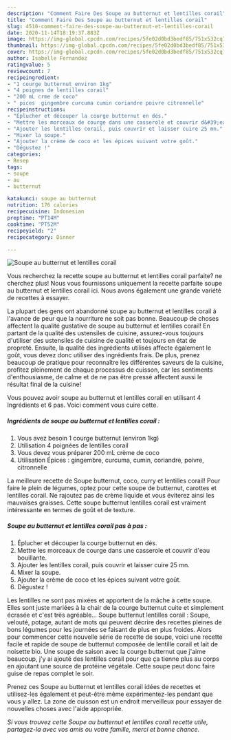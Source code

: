 ```yaml
---
description: "Comment Faire Des Soupe au butternut et lentilles corail"
title: "Comment Faire Des Soupe au butternut et lentilles corail"
slug: 4510-comment-faire-des-soupe-au-butternut-et-lentilles-corail
date: 2020-11-14T18:19:37.883Z
image: https://img-global.cpcdn.com/recipes/5fe02d0bd3bedf85/751x532cq70/soupe-au-butternut-et-lentilles-corail-photo-principale-de-la-recette.jpg
thumbnail: https://img-global.cpcdn.com/recipes/5fe02d0bd3bedf85/751x532cq70/soupe-au-butternut-et-lentilles-corail-photo-principale-de-la-recette.jpg
cover: https://img-global.cpcdn.com/recipes/5fe02d0bd3bedf85/751x532cq70/soupe-au-butternut-et-lentilles-corail-photo-principale-de-la-recette.jpg
author: Isabelle Fernandez
ratingvalue: 5
reviewcount: 7
recipeingredient:
- "1 courge butternut environ 1kg"
- "4 poignes de lentilles corail"
- "200 mL crme de coco"
- " pices  gingembre curcuma cumin coriandre poivre citronnelle"
recipeinstructions:
- "Éplucher et découper la courge butternut en dés."
- "Mettre les morceaux de courge dans une casserole et couvrir d&#39;eau bouillante."
- "Ajouter les lentilles corail, puis couvrir et laisser cuire 25 mn."
- "Mixer la soupe."
- "Ajouter la crème de coco et les épices suivant votre goût."
- "Dégustez !"
categories:
- Resep
tags:
- soupe
- au
- butternut

katakunci: soupe au butternut 
nutrition: 176 calories
recipecuisine: Indonesian
preptime: "PT14M"
cooktime: "PT52M"
recipeyield: "2"
recipecategory: Dinner

---
```



![Soupe au butternut et lentilles corail](https://img-global.cpcdn.com/recipes/5fe02d0bd3bedf85/751x532cq70/soupe-au-butternut-et-lentilles-corail-photo-principale-de-la-recette.jpg)

Vous recherchez la recette soupe au butternut et lentilles corail parfaite? ne cherchez plus! Nous vous fournissons uniquement la recette parfaite soupe au butternut et lentilles corail ici. Nous avons également une grande variété de recettes à essayer.

La plupart des gens ont abandonné soupe au butternut et lentilles corail à l'avance de peur que la nourriture ne soit pas bonne. Beaucoup de choses affectent la qualité gustative de soupe au butternut et lentilles corail! En partant de la qualité des ustensiles de cuisine, assurez-vous toujours d'utiliser des ustensiles de cuisine de qualité et toujours en état de propreté. Ensuite, la qualité des ingrédients utilisés affecte également le goût, vous devez donc utiliser des ingrédients frais. De plus, prenez beaucoup de pratique pour reconnaître les différentes saveurs de la cuisine, profitez pleinement de chaque processus de cuisson, car les sentiments d'enthousiasme, de calme et de ne pas être pressé affectent aussi le résultat final de la cuisine!

<!--inarticleads1-->

Vous pouvez avoir soupe au butternut et lentilles corail en utilisant 4 Ingrédients et 6 pas. Voici comment vous cuire cette.

##### Ingrédients de soupe au butternut et lentilles corail :

1. Vous avez besoin 1 courge butternut (environ 1kg)
1. Utilisation 4 poignées de lentilles corail
1. Vous devez vous préparer 200 mL crème de coco
1. Utilisation  Épices : gingembre, curcuma, cumin, coriandre, poivre, citronnelle


La meilleure recette de Soupe butternut, coco, curry et lentilles corail! Pour faire le plein de légumes, optez pour cette soupe de butternut, carottes et lentilles corail. Ne rajoutez pas de crème liquide et vous éviterez ainsi les mauvaises graisses. Cette soupe butternut lentilles corail est vraiment intéressante en termes de goût et de texture. 

<!--inarticleads2-->

##### Soupe au butternut et lentilles corail pas à pas :

1. Éplucher et découper la courge butternut en dés.
1. Mettre les morceaux de courge dans une casserole et couvrir d&#39;eau bouillante.
1. Ajouter les lentilles corail, puis couvrir et laisser cuire 25 mn.
1. Mixer la soupe.
1. Ajouter la crème de coco et les épices suivant votre goût.
1. Dégustez !


Les lentilles ne sont pas mixées et apportent de la mâche à cette soupe. Elles sont juste mariées à la chair de la courge butternut cuite et simplement écrasée et c&#39;est très agréable… Soupe butternut lentilles corail : Soupe, velouté, potage, autant de mots qui peuvent décrire des recettes pleines de bons légumes pour les journées se faisant de plus en plus froides. Alors pour commencer cette nouvelle série de recette de soupe, voici une recette facile et rapide de soupe de butternut composée de lentille corail et lait de noisette bio. Une soupe de saison avec la courge butternut que j&#39;aime beaucoup, j&#39;y ai ajouté des lentilles corail pour que ça tienne plus au corps en ajoutant une source de protéine végétale. Cette soupe peut donc faire guise de repas complet le soir. 

<!--inarticleads1-->

<p>
Prenez ces Soupe au butternut et lentilles corail idées de recettes et utilisez-les également et peut-être même expérimentez-les pendant que vous y allez. La zone de cuisson est un endroit merveilleux pour essayer de nouvelles choses avec l'aide appropriée.
</p>

<p>
<i>Si vous trouvez cette Soupe au butternut et lentilles corail recette utile, partagez-la avec vos amis ou votre famille, merci et bonne chance.</i>
</p>
